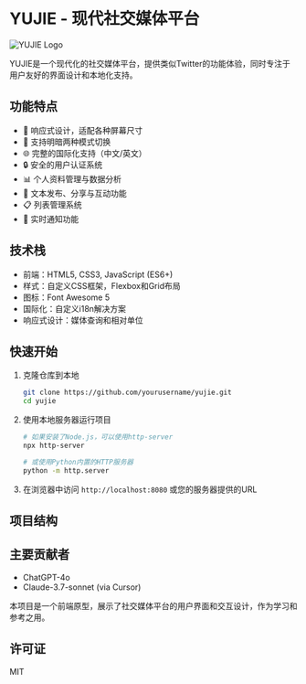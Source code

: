 # YUJIE - 现代社交媒体平台

![YUJIE Logo](img/logo.png)

YUJIE是一个现代化的社交媒体平台，提供类似Twitter的功能体验，同时专注于用户友好的界面设计和本地化支持。

## 功能特点

- 📱 响应式设计，适配各种屏幕尺寸
- 🌙 支持明暗两种模式切换
- 🌐 完整的国际化支持（中文/英文）
- 🔒 安全的用户认证系统
- 📊 个人资料管理与数据分析
- 📝 文本发布、分享与互动功能
- 📋 列表管理系统
- 🔔 实时通知功能

## 技术栈

- 前端：HTML5, CSS3, JavaScript (ES6+)
- 样式：自定义CSS框架，Flexbox和Grid布局
- 图标：Font Awesome 5
- 国际化：自定义i18n解决方案
- 响应式设计：媒体查询和相对单位

## 快速开始

1. 克隆仓库到本地
   ```bash
   git clone https://github.com/yourusername/yujie.git
   cd yujie
   ```

2. 使用本地服务器运行项目
   ```bash
   # 如果安装了Node.js，可以使用http-server
   npx http-server
   
   # 或使用Python内置的HTTP服务器
   python -m http.server
   ```

3. 在浏览器中访问 `http://localhost:8080` 或您的服务器提供的URL

## 项目结构

## 主要贡献者

- ChatGPT-4o
- Claude-3.7-sonnet (via Cursor)

本项目是一个前端原型，展示了社交媒体平台的用户界面和交互设计，作为学习和参考之用。

## 许可证

MIT 